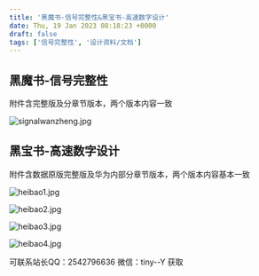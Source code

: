 ```yaml
---
title: '黑魔书-信号完整性&黑宝书-高速数字设计'
date: Thu, 19 Jan 2023 08:18:23 +0000
draft: false
tags: ['信号完整性', '设计资料/文档']
---
```


**黑魔书-信号完整性**
-------------

附件含完整版及分章节版本，两个版本内容一致

![signalwanzheng.jpg](https://a1024.synology.me:222/images/blog2023/signalwanzheng.jpg)

黑宝书-高速数字设计
----------

附件含数据原版完整版及华为内部分章节版本，两个版本内容基本一致

![heibao1.jpg](https://a1024.synology.me:222/images/blog2023/heibao1.jpg)

![heibao2.jpg](https://a1024.synology.me:222/images/blog2023/heibao2.jpg)

![heibao3.jpg](https://a1024.synology.me:222/images/blog2023/heibao3.jpg)

![heibao4.jpg](https://a1024.synology.me:222/images/blog2023/heibao4.jpg)

可联系站长QQ：2542796636 微信：tiny--Y 获取
